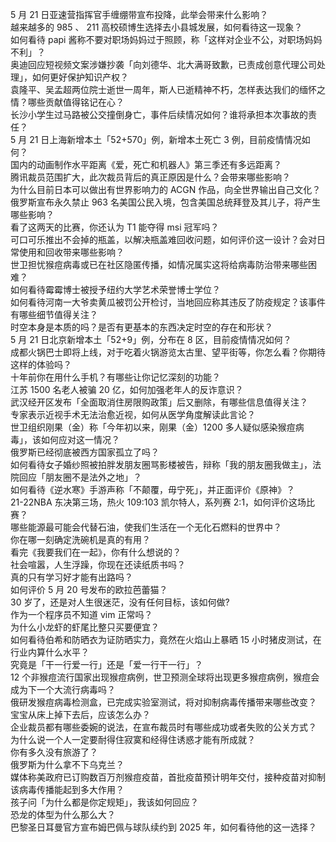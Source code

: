5 月 21 日亚速营指挥官手缠绷带宣布投降，此举会带来什么影响？  
越来越多的 985 、 211 高校硕博生选择去小县城发展，如何看待这一现象？  
如何看待 papi 酱称不要对职场妈妈过于照顾，称「这样对企业不公，对职场妈妈不利」？  
奥迪回应短视频文案涉嫌抄袭「向刘德华、北大满哥致歉，已责成创意代理公司处理」，如何更好保护知识产权？  
袁隆平、吴孟超两位院士逝世一周年，斯人已逝精神不朽，怎样表达我们的缅怀之情？哪些贡献值得铭记在心？  
长沙小学生过马路被公交撞倒身亡，事件后续情况如何？谁将承担本次事故的责任？  
5 月 21 日上海新增本土「52+570」例，新增本土死亡 3 例，目前疫情情况如何？  
国内的动画制作水平距离《爱，死亡和机器人》第三季还有多远距离？  
腾讯裁员范围扩大，此次裁员背后的真正原因是什么？会带来哪些影响？  
为什么目前日本可以做出有世界影响力的 ACGN 作品，向全世界输出自己文化？  
俄罗斯宣布永久禁止 963 名美国公民入境，包含美国总统拜登及其儿子，将产生哪些影响？  
看了这两天的比赛，你还认为 T1 能夺得 msi 冠军吗？  
可口可乐推出不会掉的瓶盖，以解决瓶盖难回收问题，如何评价这一设计？会对日常使用和回收带来哪些影响？  
世卫担忧猴痘病毒或已在社区隐匿传播，如情况属实这将给病毒防治带来哪些困难？  
如何看待霉霉博士被授予纽约大学艺术荣誉博士学位？  
如何看待河南一大爷卖黄瓜被罚公开检讨，当地回应称其违反了防疫规定？该事件有哪些细节值得关注？  
时空本身是本质的吗？是否有更基本的东西决定时空的存在和形状？  
5 月 21 日北京新增本土「52+9」例，分布在 8 区，目前疫情情况如何？  
成都火锅巴士即将上线，对于吃着火锅游览太古里、望平街等，你怎么看？你期待这样的体验吗？  
十年前你在用什么手机？有哪些让你记忆深刻的功能？  
江苏 1500 名老人被骗 20 亿，如何加强老年人的反诈意识？  
武汉经开区发布「全面取消住房限购政策」后又删除，有哪些信息值得关注？  
专家表示近视手术无法治愈近视，如何从医学角度解读此言论？  
世卫组织刚果（金）称「今年初以来，刚果（金）1200 多人疑似感染猴痘病毒」，该如何应对这一情况？  
俄罗斯已经彻底被西方国家孤立了吗？  
如何看待女子婚纱照被拍胖发朋友圈骂影楼被告，辩称「我的朋友圈我做主」，法院回应「朋友圈不是法外之地」？  
如何看待《逆水寒》手游声称「不颠覆，毋宁死」，并正面评价《原神》？  
21-22NBA 东决第三场，热火 109:103 凯尔特人，系列赛 2:1，如何评价这场比赛？  
哪些能源最可能会代替石油，使我们生活在一个无化石燃料的世界中？  
你在哪一刻确定洗碗机是真的有用？  
看完《我要我们在一起》，你有什么想说的？  
社会喧嚣，人生浮躁，你现在还读纸质书吗？  
真的只有学习好才能有出路吗？  
如何评价 5 月 20 号发布的欧拉芭蕾猫？  
30 岁了，还是对人生很迷茫，没有任何目标，该如何做?  
作为一个程序员不知道 vim 正常吗？  
为什么小龙虾的虾尾比整只买要便宜？  
如何看待伯希和防晒衣为证防晒实力，竟然在火焰山上暴晒 15 小时猪皮测试，在行业内算什么水平？  
究竟是「干一行爱一行」还是「爱一行干一行」？  
12 个非猴痘流行国家出现猴痘病例，世卫预测全球将出现更多猴痘病例，猴痘会成为下一个大流行病毒吗？  
俄研发猴痘病毒检测盒，已完成实验室测试，将对抑制病毒传播带来哪些改变？  
宝宝从床上掉下去后，应该怎么办？  
企业裁员都有哪些委婉的说法，在宣布裁员时有哪些成功或者失败的公关方式？  
为什么说一个人一定要耐得住寂寞和经得住诱惑才能有所成就？  
你有多久没有旅游了？  
俄罗斯为什么拿不下乌克兰？  
媒体称美政府已订购数百万剂猴痘疫苗，首批疫苗预计明年交付，接种疫苗对抑制该病毒传播能起到多大作用？  
孩子问「为什么都是你定规矩」，我该如何回应？  
恐龙的体型为什么那么大？  
巴黎圣日耳曼官方宣布姆巴佩与球队续约到 2025 年，如何看待他的这一选择？  
